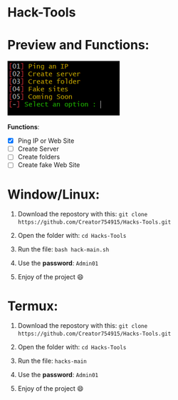 # Hack-Tools

# Preview and Functions:

![This it's an image](https://raw.githubusercontent.com/Creator754915/Hack-Tools/main/info/preview.png)

**Functions**:
- [x] Ping IP or Web Site
- [ ] Create Server
- [ ] Create folders
- [ ] Create fake Web Site

# Window/Linux:

1) Download the repostory with this: ```git clone https://github.com/Creator754915/Hacks-Tools.git```

2) Open the folder with: ```cd Hacks-Tools```

3) Run the file: ```bash hack-main.sh```

4) Use the **password**: ```Admin01```

5) Enjoy of the project 😄


# Termux:

1) Download the repostory with this: ```git clone https://github.com/Creator754915/Hacks-Tools.git```

2) Open the folder with: ```cd Hacks-Tools```

3) Run the file: ```hacks-main```

4) Use the **password**: ```Admin01```

5) Enjoy of the project 😄
